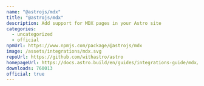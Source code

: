 ```yaml
---
name: "@astrojs/mdx"
title: "@astrojs/mdx"
description: Add support for MDX pages in your Astro site
categories:
  - uncategorized
  - official
npmUrl: https://www.npmjs.com/package/@astrojs/mdx
image: /assets/integrations/mdx.svg
repoUrl: https://github.com/withastro/astro
homepageUrl: https://docs.astro.build/en/guides/integrations-guide/mdx/
downloads: 760013
official: true
---
```

